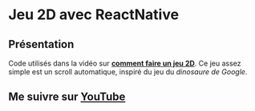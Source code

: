 # Jeu 2D avec ReactNative 

## Présentation

Code utilisés dans la vidéo sur **[comment faire un jeu 2D](https://youtu.be/Gp82USBus8s "Voir la vidéo")**.
Ce jeu assez simple est un scroll automatique, inspiré du jeu du *dinosaure de Google*.

## Me suivre sur **[YouTube](https://www.youtube.com/th%C3%A9orisons/?sub_confirmation=1 "Mon YouTube")**
